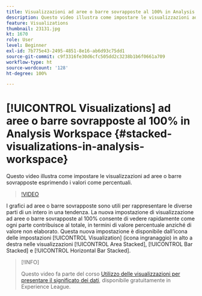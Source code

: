 ```yaml
---
title: Visualizzazioni ad aree o barre sovrapposte al 100% in Analysis Workspace
description: Questo video illustra come impostare le visualizzazioni ad aree o barre sovrapposte esprimendo i valori come percentuali.
feature: Visualizations
thumbnail: 23131.jpg
kt: 1670
role: User
level: Beginner
exl-id: 7b775e43-2495-4851-8e16-ab6d93c75dd1
source-git-commit: c9f3316fe30d6cfc505dd2c3238b1b6f0661a709
workflow-type: ht
source-wordcount: '128'
ht-degree: 100%

---
```


# [!UICONTROL Visualizations] ad aree o barre sovrapposte al 100% in Analysis Workspace {#stacked-visualizations-in-analysis-workspace}

Questo video illustra come impostare le visualizzazioni ad aree o barre sovrapposte esprimendo i valori come percentuali.

>[!VIDEO](https://video.tv.adobe.com/v/23131/?quality=12)

I grafici ad aree o barre sovrapposte sono utili per rappresentare le diverse parti di un intero in una tendenza. La nuova impostazione di visualizzazione ad aree o barre sovrapposte al 100% consente di vedere rapidamente come ogni parte contribuisce al totale, in termini di valore percentuale anziché di valore non elaborato. Questa nuova impostazione è disponibile dall’icona delle impostazioni [!UICONTROL Visualization] (icona ingranaggio) in alto a destra nelle visualizzazioni [!UICONTROL Area Stacked], [!UICONTROL Bar Stacked] e [!UICONTROL Horizontal Bar Stacked].

>[!INFO]
>
> Questo video fa parte del corso [Utilizzo delle visualizzazioni per presentare il significato dei dati](https://experienceleague.adobe.com/?recommended=Analytics-U-1-2021.1.visualizations&amp;lang=it), disponibile gratuitamente in Experience League.
